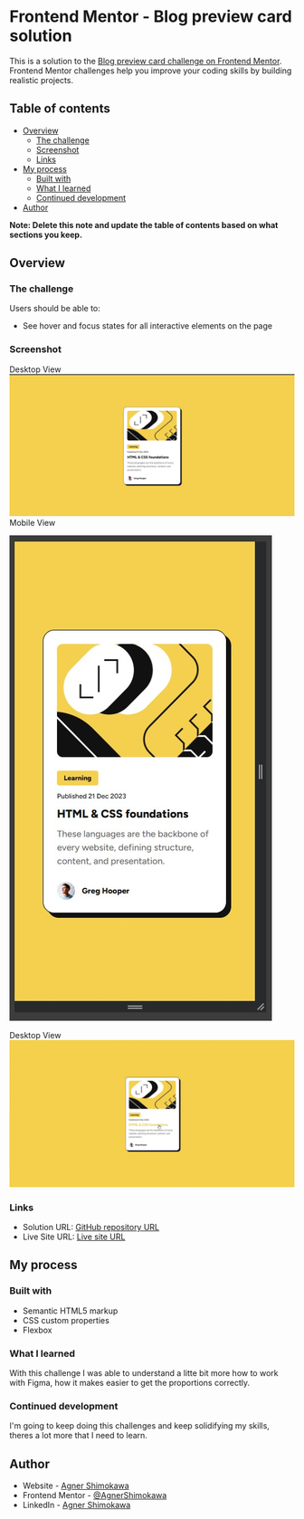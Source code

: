 # Frontend Mentor - Blog preview card solution

This is a solution to the [Blog preview card challenge on Frontend Mentor](https://www.frontendmentor.io/challenges/blog-preview-card-ckPaj01IcS). Frontend Mentor challenges help you improve your coding skills by building realistic projects. 

## Table of contents

- [Overview](#overview)
  - [The challenge](#the-challenge)
  - [Screenshot](#screenshot)
  - [Links](#links)
- [My process](#my-process)
  - [Built with](#built-with)
  - [What I learned](#what-i-learned)
  - [Continued development](#continued-development)
- [Author](#author)

**Note: Delete this note and update the table of contents based on what sections you keep.**

## Overview

### The challenge

Users should be able to:

- See hover and focus states for all interactive elements on the page

### Screenshot

Desktop View
![Desktop View](./design/desktop-design.jpg)
Mobile View

![Mobile View](./design/mobile-design.jpg)

Desktop View
![Desktop View](./design/active-states.jpg)


### Links

- Solution URL: [GitHub repository URL](https://github.com/AgnerShimokawa/blog-preview-card)
- Live Site URL: [Live site URL](https://agnershimokawa.github.io/blog-preview-card/)


## My process

### Built with

- Semantic HTML5 markup
- CSS custom properties
- Flexbox


### What I learned

With this challenge I was able to understand a litte bit more how to work with Figma, how it makes easier to get the proportions correctly.

### Continued development

I'm going to keep doing this challenges and keep solidifying my skills, theres a lot more that I need to learn.

## Author

- Website - [Agner Shimokawa](https://github.com/AgnerShimokawa)
- Frontend Mentor - [@AgnerShimokawa](https://www.frontendmentor.io/profile/AgnerShimokawa)
- LinkedIn - [Agner Shimokawa](https://www.linkedin.com/in/agner-shimokawa/)
